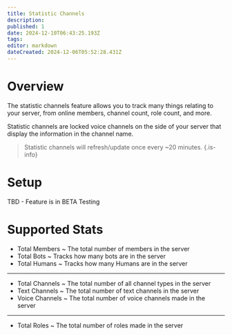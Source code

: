 ```yaml
---
title: Statistic Channels
description: 
published: 1
date: 2024-12-10T06:43:25.193Z
tags: 
editor: markdown
dateCreated: 2024-12-06T05:52:28.431Z
---
```


# Overview
The statistic channels feature allows you to track many things relating to your server, from online members, channel count, role count, and more.

Statistic channels are locked voice channels on the side of your server that display the information in the channel name.

> Statistic channels will refresh/update once every ~20 minutes.
{.is-info}

# Setup
TBD - Feature is in BETA Testing

# Supported Stats
* Total Members ~ The total number of members in the server
* Total Bots ~ Tracks how many bots are in the server
* Total Humans ~ Tracks how many Humans are in the server
<hr>

* Total Channels ~ The total number of all channel types in the server
* Text Channels ~ The total number of text channels in the server
* Voice Channels ~ The total number of voice channels made in the server
<hr>

* Total Roles ~ The total number of roles made in the server
